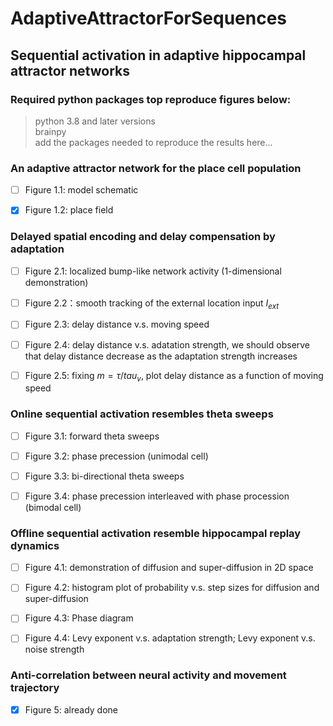 # AdaptiveAttractorForSequences
## Sequential activation in adaptive hippocampal attractor networks

### Required python packages top reproduce figures below:
> python 3.8 and later versions\
> brainpy\
> add the packages needed to reproduce the results here...

### An adaptive attractor network for the place cell population
- [ ] Figure 1.1: model schematic

- [x] Figure 1.2: place field

### Delayed spatial encoding and delay compensation by adaptation
- [ ] Figure 2.1: localized bump-like network activity (1-dimensional demonstration)

- [ ] Figure 2.2：smooth tracking of the external location input $I_{ext}$

- [ ] Figure 2.3: delay distance v.s. moving speed

- [ ] Figure 2.4: delay distance v.s. adatation strength, we should observe that delay distance decrease as the adaptation strength increases

- [ ] Figure 2.5: fixing $m=\tau/tau_v$, plot delay distance as a function of moving speed

### Online sequential activation resembles theta sweeps
- [ ] Figure 3.1: forward theta sweeps

- [ ] Figure 3.2: phase precession (unimodal cell)

- [ ] Figure 3.3: bi-directional theta sweeps

- [ ] Figure 3.4: phase precession interleaved with phase procession (bimodal cell)

### Offline sequential activation resemble hippocampal replay dynamics
- [ ] Figure 4.1: demonstration of diffusion and super-diffusion in 2D space

- [ ] Figure 4.2: histogram plot of probability v.s. step sizes for diffusion and super-diffusion

- [ ] Figure 4.3: Phase diagram

- [ ] Figure 4.4: Levy exponent v.s. adaptation strength; Levy exponent v.s. noise strength

### Anti-correlation between neural activity and movement trajectory
- [x] Figure 5: already done
